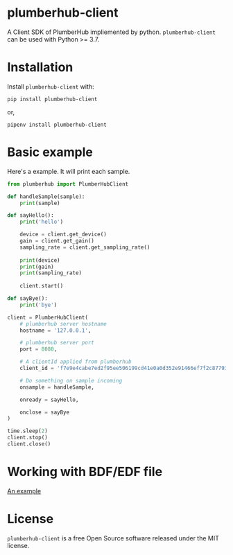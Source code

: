 # plumberhub-client
A Client SDK of PlumberHub impliemented by python.
``plumberhub-client`` can be used with Python >= 3.7.

# Installation

Install ``plumberhub-client`` with:
```
pip install plumberhub-client
```
or,
```
pipenv install plumberhub-client
```

# Basic example

Here's a example. It will print each sample.
```python
from plumberhub import PlumberHubClient

def handleSample(sample):
    print(sample)

def sayHello():
    print('hello')

    device = client.get_device()
    gain = client.get_gain()
    sampling_rate = client.get_sampling_rate()
    
    print(device)
    print(gain)
    print(sampling_rate)
        
    client.start()

def sayBye():
    print('bye')

client = PlumberHubClient(
    # plumberhub server hostname
    hostname = '127.0.0.1',

    # plumberhub server port
    port = 8080,

    # A clientId applied from plumberhub
    client_id = 'f7e9e4cabe7ed2f95ee506199cd41e0a0d352e91466ef7f2c87793a92e76d198',

    # Do something on sample incoming
    onsample = handleSample,

    onready = sayHello,

    onclose = sayBye
)

time.sleep(2)
client.stop()
client.close()

```

# Working with BDF/EDF file

[An example](https://github.com/tju-amt/plumberhub-client-example.git)

# License

``plumberhub-client`` is a free Open Source software released under the MIT license.